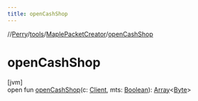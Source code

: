 ```yaml
---
title: openCashShop
---
```

//[Perry](../../../index.html)/[tools](../index.html)/[MaplePacketCreator](index.html)/[openCashShop](open-cash-shop.html)



# openCashShop



[jvm]\
open fun [openCashShop](open-cash-shop.html)(c: [Client](../../client/-client/index.html), mts: [Boolean](https://kotlinlang.org/api/latest/jvm/stdlib/kotlin/-boolean/index.html)): [Array](https://kotlinlang.org/api/latest/jvm/stdlib/kotlin/-array/index.html)&lt;[Byte](https://kotlinlang.org/api/latest/jvm/stdlib/kotlin/-byte/index.html)&gt;




